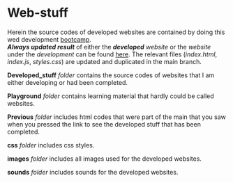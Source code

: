 # Web-stuff

Herein the source codes of developed websites are contained by doing this wed development [bootcamp](https://www.udemy.com/course/the-complete-web-development-bootcamp/).
<br> ***Always updated result*** of either the ***developed*** *website* or the *website* under the *development* can be found [here](https://aurimas13.github.io/Web-stuff/). The relevant files (*index.html*, *index.js*, *styles.css*) are updated and duplicated in the main branch. </br>

**Developed_stuff** *folder* contains the source codes of websites that I am either developing or had been completed.

**Playground** *folder* contains learning material that hardly could be called websites.

**Previous** *folder* includes html codes that were part of the main that you saw when you pressed the link to see the developed stuff that has been completed.

**css** *folder* includes css styles.

**images** *folder* includes all images used for the developed websites.

**sounds** *folder* includes sounds for the developed websites.

